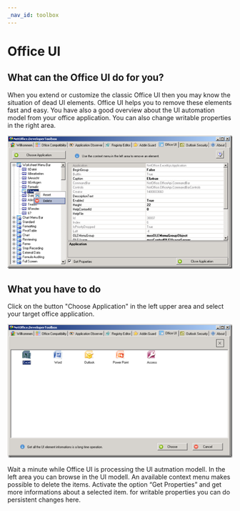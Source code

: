 ```yaml
---
_nav_id: toolbox
---
```


# Office UI

## What can the Office UI do for you?

When you extend or customize the classic Office UI then you may know the
situation of dead UI elements. Office UI helps you to remove these elements fast
and easy. You have also a good overview about the UI automation model from your
office application. You can also change writable properties in the right area.

![Toolbox - Office UI](assets/OfficeUI.png)

## What you have to do

Click on the button "Choose Application" in the left upper area and select your
target office application.

![Toolbox - Office UI](assets/OfficeUI_ChooseApp.png)

Wait a minute while Office UI is processing the UI autmation modell. In the left
area you can browse in the UI modell. An available context menu makes possible
to delete the items. Activate the option “Get Properties”  and get more
informations about a selected item. for writable properties you can do
persistent changes here.
